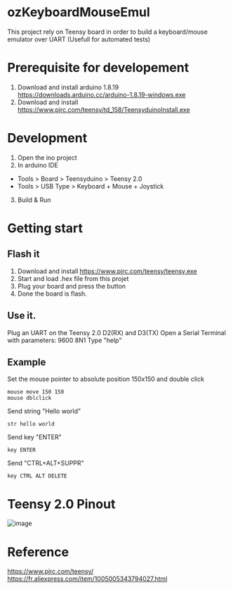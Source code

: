 # ozKeyboardMouseEmul
This project rely on Teensy board in order to build a keyboard/mouse emulator over UART (Usefull for automated tests)

# Prerequisite for developement
1) Download and install arduino 1.8.19 https://downloads.arduino.cc/arduino-1.8.19-windows.exe
2) Download and install https://www.pjrc.com/teensy/td_158/TeensyduinoInstall.exe

# Development
1) Open the ino project
2) In arduino IDE
 - Tools > Board > Teensyduino > Teensy 2.0
 - Tools > USB Type > Keyboard + Mouse + Joystick
3) Build & Run

# Getting start

## Flash it
1) Download and install https://www.pjrc.com/teensy/teensy.exe
2) Start and load .hex file from this projet
3) Plug your board and press the button
4) Done the board is flash.

## Use it.
Plug an UART on the Teensy 2.0 D2(RX) and D3(TX)
Open a Serial Terminal with parameters: 9600 8N1
Type "help"

## Example
Set the mouse pointer to absolute position 150x150 and double click
```
mouse move 150 150
mouse dblclick
```

Send string "Hello world"
```
str hello world
```

Send key "ENTER"
```
key ENTER
```

Send "CTRL+ALT+SUPPR"
```
key CTRL ALT DELETE
```

# Teensy 2.0 Pinout
![image](https://user-images.githubusercontent.com/3352109/233207892-8d6975df-c32d-4483-8391-dd93fbc8934f.png)


# Reference
https://www.pjrc.com/teensy/
https://fr.aliexpress.com/item/1005005343794027.html

